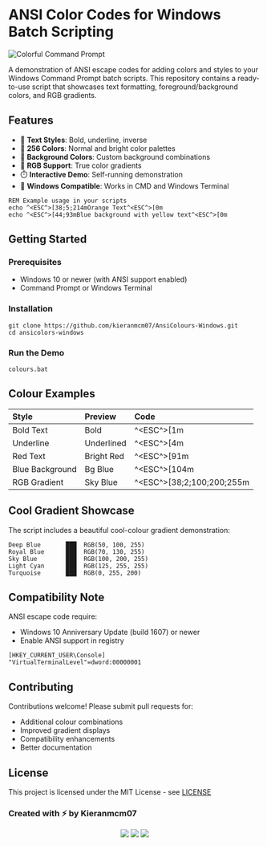 # ANSI Color Codes for Windows Batch Scripting

![Colorful Command Prompt](https://images.unsplash.com/photo-1610563166150-b34df4f3bcd6?ixlib=rb-4.0.3&ixid=M3wxMjA3fDB8MHxwaG90by1wYWdlfHx8fGVufDB8fHx8fA%3D%3D&auto=format&fit=crop&w=800&h=200&q=80)

A demonstration of ANSI escape codes for adding colors and styles to your Windows Command Prompt batch scripts. This repository contains a ready-to-use script that showcases text formatting, foreground/background colors, and RGB gradients.

## Features

- 🎨 **Text Styles**: Bold, underline, inverse
- 🌈 **256 Colors**: Normal and bright color palettes
- 🔳 **Background Colors**: Custom background combinations
- 🌟 **RGB Support**: True color gradients
- ⏱️ **Interactive Demo**: Self-running demonstration
- 📱 **Windows Compatible**: Works in CMD and Windows Terminal

```batch
REM Example usage in your scripts
echo ^<ESC^>[38;5;214mOrange Text^<ESC^>[0m
echo ^<ESC^>[44;93mBlue background with yellow text^<ESC^>[0m
```
## Getting Started
### Prerequisites

- Windows 10 or newer (with ANSI support enabled)
- Command Prompt or Windows Terminal

### Installation

```batch
git clone https://github.com/kieranmcm07/AnsiColours-Windows.git
cd ansicolors-windows
```

### Run the Demo

```batch
colours.bat
```

## Colour Examples

|Style          |Preview   |Code                      |
|:--------------|:---------|:-------------------------|
|Bold Text      |Bold      |^<ESC^>[1m                |
|Underline      |Underlined|^<ESC^>[4m                |
|Red Text       |Bright Red|^<ESC^>[91m               |
|Blue Background|Bg Blue   |^<ESC^>[104m              |
|RGB Gradient   |Sky Blue  | ^<ESC^>[38;2;100;200;255m|

## Cool Gradient Showcase

The script includes a beautiful cool-colour gradient demonstration:

```
Deep Blue       ███  RGB(50, 100, 255)
Royal Blue      ███  RGB(70, 130, 255)
Sky Blue        ███  RGB(100, 200, 255)
Light Cyan      ███  RGB(125, 255, 255)
Turquoise       ███  RGB(0, 255, 200)
```

## Compatibility Note

ANSI escape code require:
- Windows 10 Anniversary Update (build 1607) or newer
- Enable ANSI support in registry

```reg
[HKEY_CURRENT_USER\Console]
"VirtualTerminalLevel"=dword:00000001
```

## Contributing

Contributions welcome! Please submit pull requests for:
- Additional colour combinations
- Improved gradient displays
- Compatibility enhancements
- Better documentation

## License

This project is licensed under the MIT License - see [LICENSE](https://github.com/Kieranmcm07/AnsiColours-Windows/blob/main/LICENSE.md)

### Created with ⚡ by Kieranmcm07
<p align="center">
  <img src="https://img.shields.io/github/stars/Kieranmcm07/GitHub-Profile-README-Generator?style=social" />
  <img src="https://img.shields.io/github/issues/Kieranmcm07/GitHub-Profile-README-Generator?color=purple" />
  <img src="https://img.shields.io/github/license/Kieranmcm07/GitHub-Profile-README-Generator" />
</p>